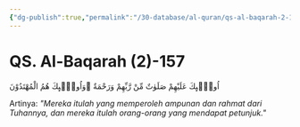 ```yaml
---
{"dg-publish":true,"permalink":"/30-database/al-quran/qs-al-baqarah-2-157/"}
---
```



# QS. Al-Baqarah (2)-157
اُولٰۤىِٕكَ عَلَيْهِمْ صَلَوٰتٌ مِّنْ رَّبِّهِمْ وَرَحْمَةٌ  ۗوَاُولٰۤىِٕكَ هُمُ الْمُهْتَدُوْنَ

Artinya: *"Mereka itulah yang memperoleh ampunan dan rahmat dari Tuhannya, dan mereka itulah orang-orang yang mendapat petunjuk."*
